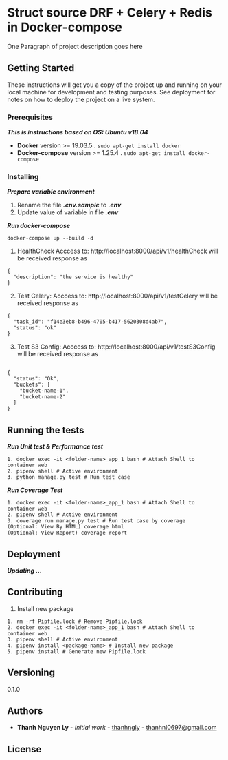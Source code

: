 # Struct source DRF + Celery + Redis in Docker-compose

One Paragraph of project description goes here

## Getting Started

These instructions will get you a copy of the project up and running on your local machine for development and testing purposes. See deployment for notes on how to deploy the project on a live system.

### Prerequisites

**_This is instructions based on OS: Ubuntu v18.04_**

- **Docker** version >= 19.03.5
  . `sudo apt-get install docker`
- **Docker-compose** version >= 1.25.4
  . `sudo apt-get install docker-compose`

### Installing

**_Prepare variable environment_**

1. Rename the file **_.env.sample_** to **_.env_**
1. Update value of variable in file **_.env_**

**_Run docker-compose_**

```
docker-compose up --build -d
```

1. HealthCheck
   Acccess to: http://localhost:8000/api/v1/healthCheck will be received response as

```
{
  "description": "the service is healthy"
}
```

2. Test Celery:
   Acccess to: http://localhost:8000/api/v1/testCelery will be received response as

```
{
  "task_id": "f14e3eb8-b496-4705-b417-5620308d4ab7",
  "status": "ok"
}
```

3. Test S3 Config:
   Acccess to: http://localhost:8000/api/v1/testS3Config will be received response as

```

{
  "status": "Ok",
  "buckets": [
    "bucket-name-1",
    "bucket-name-2"
  ]
}
```

## Running the tests

**_Run Unit test & Performance test_**

```
1. docker exec -it <folder-name>_app_1 bash # Attach Shell to container web
2. pipenv shell # Active environment
3. python manage.py test # Run test case
```

**_Run Coverage Test_**

```
1. docker exec -it <folder-name>_app_1 bash # Attach Shell to container web
2. pipenv shell # Active environment
3. coverage run manage.py test # Run test case by coverage
(Optional: View By HTML) coverage html
(Optional: View Report) coverage report
```

## Deployment

**_Updating ..._**

## Contributing

1. Install new package

```
1. rm -rf Pipfile.lock # Remove Pipfile.lock
2. docker exec -it <folder-name>_app_1 bash # Attach Shell to container web
3. pipenv shell # Active environment
4. pipenv install <package-name> # Install new package
5. pipenv install # Generate new Pipfile.lock
```

## Versioning

0.1.0

## Authors

- **Thanh Nguyen Ly** - _Initial work_ - [thanhngly](https://github.com/jimmi2051) - [thanhnl0697@gmail.com]()

## License

<!-- This project is licensed under the MIT License - see the [LICENSE.md](LICENSE.md) file for details -->
